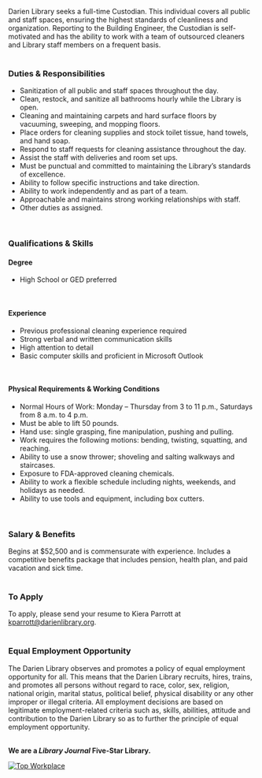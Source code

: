 Darien Library seeks a full-time Custodian. This individual covers all public and staff spaces, ensuring the highest standards of cleanliness and organization. Reporting to the Building Engineer, the Custodian is self-motivated and has the ability to work with a team of outsourced cleaners and Library staff members on a frequent basis.
<br />
<br />


### Duties & Responsibilities

* Sanitization of all public and staff spaces throughout the day.
* Clean, restock, and sanitize all bathrooms hourly while the Library is open.
* Cleaning and maintaining carpets and hard surface floors by vacuuming, sweeping, and mopping floors.
* Place orders for cleaning supplies and stock toilet tissue, hand towels, and hand soap.
* Respond to staff requests for cleaning assistance throughout the day.
* Assist the staff with deliveries and room set ups.
* Must be punctual and committed to maintaining the Library’s standards of excellence.
* Ability to follow specific instructions and take direction.
* Ability to work independently and as part of a team.
* Approachable and maintains strong working relationships with staff.
* Other duties as assigned.
<br />


### Qualifications & Skills

#### Degree
* High School or GED preferred
<br />

#### Experience
* Previous professional cleaning experience required
* Strong verbal and written communication skills
* High attention to detail
* Basic computer skills and proficient in Microsoft Outlook
<br />

#### Physical Requirements & Working Conditions 
* Normal Hours of Work: Monday – Thursday from 3 to 11 p.m., Saturdays from 8 a.m. to 4 p.m.
* Must be able to lift 50 pounds.
* Hand use: single grasping, fine manipulation, pushing and pulling.
* Work requires the following motions: bending, twisting, squatting, and reaching.
* Ability to use a snow thrower; shoveling and salting walkways and staircases.
* Exposure to FDA-approved cleaning chemicals.
* Ability to work a flexible schedule including nights, weekends, and holidays as needed.
* Ability to use tools and equipment, including box cutters.
<br />

### Salary & Benefits

Begins at $52,500 and is commensurate with experience. Includes a competitive benefits package that includes pension, health plan, and paid vacation and sick time.
<br />
<br />

### To Apply
To apply, please send your resume to Kiera Parrott at [kparrott@darienlibrary.org](mailto:kparrott@darienlibrary.org "Email Kiera your application"). 
<br />
<br />

### Equal Employment Opportunity
The Darien Library observes and promotes a policy of equal employment opportunity for all. This means that the Darien Library recruits, hires, trains, and promotes all persons without regard to race, color, sex, religion, national origin, marital status, political belief, physical disability or any other improper or illegal criteria. All employment decisions are based on legitimate employment-related criteria such as, skills, abilities, attitude and contribution to the Darien Library so as to further the principle of equal employment opportunity.
<br />
<br />

<div class="row margin-bottom-20">

**We are a _Library Journal_ Five-Star Library.**

<div class="col-md-3">
<a href="https://dar.to/2Re2Gd7"><img class="img-responsive" src="/uploads/logos/2018_top_places_to_work_award.jpg" alt="Top Workplace" /></a>
</div>
</div>